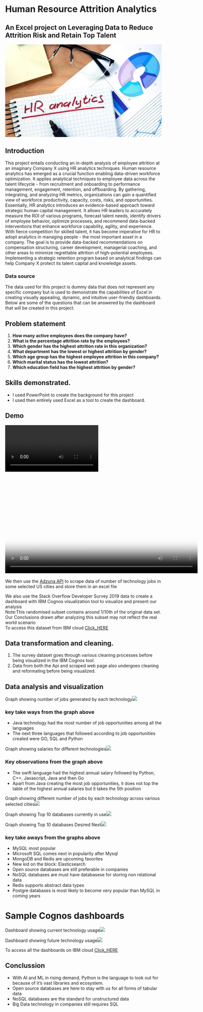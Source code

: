
# Human Resource Attrition Analytics
## An Excel project on Leveraging Data to Reduce Attrition Risk and Retain Top Talent
![](Screenshots/Coverpage2.jpg)
## Introduction
This project entails conducting an in-depth analysis of employee attrition at an imaginary Company X using HR analytics techniques. Human resource analytics has emerged as a crucial function enabling data-driven workforce optimization. It applies analytical techniques to employee data across the talent lifecycle - from recruitment and onboarding to performance management, engagement, retention, and offboarding.
By gathering, integrating, and analyzing HR metrics, organizations can gain a quantified view of workforce productivity, capacity, costs, risks, and opportunities. 
Essentially, HR analytics introduces an evidence-based approach toward strategic human capital management. It allows HR leaders to accurately measure the ROI of various programs, forecast talent needs, identify drivers of employee behavior, optimize processes, and recommend data-backed interventions that enhance workforce capability, agility, and experience.
With fierce competition for skilled talent, it has become imperative for HR to adopt analytics in managing people - the most important asset in a company.
The goal is to provide data-backed recommendations on compensation structuring, career development, managerial coaching, and other areas to minimize regrettable attrition of high-potential employees. Implementing a strategic retention program based on analytical findings can help Company X protect its talent capital and knowledge assets.
### Data source
The data used for this project is dummy data that does not represent any specific company but is used to demonstrate the capabilities of Excel in creating visually appealing, dynamic, and intuitive user-friendly dashboards.
Below are some of the questions that can be answered by the dashboard that will be created in this project.

##  Problem statement 
1. __How many active employees does the company have?__
2. __What is the percentage attrition rate by the employees?__
3. __Which gender has the highest attrition rate in this organization?__
4. __What department has the lowest or highest attrition by gender?__
5. __Which age group has the highest employee attrition in this company?__
6. __Which marital status has the lowest attrition?__
7. __Which education field has the highest attrition by gender?__
 
 
## Skills demonstrated.
- I used PowerPoint to create the background for this project
- I used then entirely used Excel as a tool to create the dashboard.

## Demo
![watch the demo](hrvideo.mp4)

<video
  controls
  src="hrvideo.mp4"
  poster="Screenshots/Coverpage.jpg.jpg?x11217"
  width="620">
  
</video>
  






We then use the <a href="https://developer.adzuna.com/">Adzuna API</a> to scrape data of number of technology jobs in some selected US cities and store them in an excel file 

We also use the Stack Overflow Developer Survey 2019 data to create a dashboard with IBM Cognos visualization tool to visualize and present our analysis<br>
Note:This randomised subset contains around 1/10th of the original data set.<br> Our Conclusions drawn after analyzing this subset may not reflect the real world scenario<br>
To access this dataset from IBM cloud <a href="https://cf-courses-data.s3.us.cloud-object-storage.appdomain.cloud/IBM-DA0321EN-SkillsNetwork/LargeData/m1_survey_data.csv">Click_HERE</a>

## Data transformation and cleaning.
1.  The survey dataset goes through various cleaning processes before being visualized in the IBM Cognos tool.
2.  Data from both the Api and scraped web page also undergoes cleaning and reformating before being visualized.

## Data analysis and visualization
Graph showing number of jobs generated by each technology![](IMAGES/tech_jobs.png)
### key take ways from the graph above
- Java technology had the most number of job opportunities among all the languages
- The next three languages that followed according to job opportunities created were GO, SQL and Python

Graph showing salaries for different technologies![](IMAGES/salary_langauge.png)
### Key observations from the graph above
- The swift language had the highest annual salary followed by Python, C++, Javascript, Java and then Go
- Apart from Java creating the most job opportunities, it does not top the table of the highest annual salaries but it takes the 5th position

Graph showing different number of jobs by each technology across various selected cities![](IMAGES/job_lists.jpg)

Graph showing Top 10 databases  currently in use![](IMAGES/Top10DatabasesCurrent.jpg)

Graph showing Top 10 databases  Desired Next![](IMAGES/Top10DatabasesNext.jpg)
### key take aways from the graphs above
- MySQL most popular
- Microsoft SQL comes next in popularity after Mysql
- MongoDB and Redis are upcoming favorites
- New kid on the block: Elasticsearch
- Open source databases are still preferable in companies
- NoSQL databases are must have databasese for storing non relational data
- Redis supports abstract data types
- Postgre databases is most likely to become very popular than MySQL in coming years

# Sample Cognos dashboards
Dashboard showing current technology usage![](IMAGES/TAB1.jpg)

Dashboard showing future technology usage![](IMAGES/TAB2.jpg)

To access all the dashboards on IBM cloud <a href="https://dataplatform.cloud.ibm.com/dashboards/ae87c5b9-0315-45aa-a793-45ab09ef70e0/view/7013a12a34f1179e73fcb1e407cc2a062866215ab6bb800bd3807b495c657797a86b1493c8794d53df440c65f1e8125998">Click_HERE</a>

## Conclussion
- With AI and ML in rising demand, Python is the language to look out for because of it’s vast libraries and ecosystem.
- Open source databases are here to stay with us for all forms of tabular data
- NoSQL databases are the standard for unstructured data
- Big Data technology in companies still requires SQL





